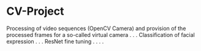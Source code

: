 # CV-Project
Processing of video sequences (OpenCV Camera) and provision of the processed frames for a so-called virtual camera
.
.
.
Classification of facial expression
.
.
.
ResNet fine tuning 
.
.
.
.
